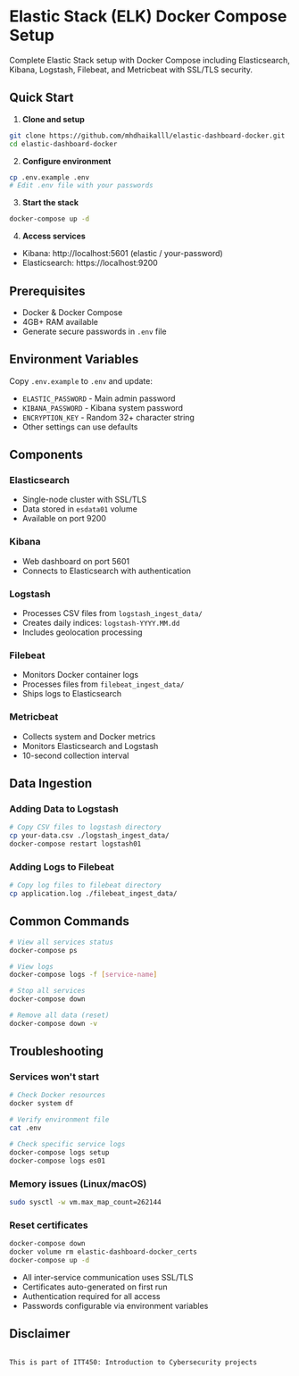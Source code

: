 # Elastic Stack (ELK) Docker Compose Setup

Complete Elastic Stack setup with Docker Compose including Elasticsearch, Kibana, Logstash, Filebeat, and Metricbeat with SSL/TLS security.

## Quick Start

1. **Clone and setup**
```bash
git clone https://github.com/mhdhaikalll/elastic-dashboard-docker.git
cd elastic-dashboard-docker
```

2. **Configure environment**
```bash
cp .env.example .env
# Edit .env file with your passwords
```

3. **Start the stack**
```bash
docker-compose up -d
```

4. **Access services**
- Kibana: http://localhost:5601 (elastic / your-password)
- Elasticsearch: https://localhost:9200

## Prerequisites

- Docker & Docker Compose
- 4GB+ RAM available
- Generate secure passwords in `.env` file

## Environment Variables

Copy `.env.example` to `.env` and update:

- `ELASTIC_PASSWORD` - Main admin password
- `KIBANA_PASSWORD` - Kibana system password  
- `ENCRYPTION_KEY` - Random 32+ character string
- Other settings can use defaults

## Components

### Elasticsearch
- Single-node cluster with SSL/TLS
- Data stored in `esdata01` volume
- Available on port 9200

### Kibana  
- Web dashboard on port 5601
- Connects to Elasticsearch with authentication

### Logstash
- Processes CSV files from `logstash_ingest_data/`
- Creates daily indices: `logstash-YYYY.MM.dd`
- Includes geolocation processing

### Filebeat
- Monitors Docker container logs
- Processes files from `filebeat_ingest_data/`
- Ships logs to Elasticsearch

### Metricbeat
- Collects system and Docker metrics
- Monitors Elasticsearch and Logstash
- 10-second collection interval

## Data Ingestion

### Adding Data to Logstash
```bash
# Copy CSV files to logstash directory
cp your-data.csv ./logstash_ingest_data/
docker-compose restart logstash01
```

### Adding Logs to Filebeat
```bash
# Copy log files to filebeat directory  
cp application.log ./filebeat_ingest_data/
```

## Common Commands

```bash
# View all services status
docker-compose ps

# View logs
docker-compose logs -f [service-name]

# Stop all services
docker-compose down

# Remove all data (reset)
docker-compose down -v
```

## Troubleshooting

### Services won't start
```bash
# Check Docker resources
docker system df

# Verify environment file
cat .env

# Check specific service logs
docker-compose logs setup
docker-compose logs es01
```

### Memory issues (Linux/macOS)
```bash
sudo sysctl -w vm.max_map_count=262144
```

### Reset certificates
```bash
docker-compose down
docker volume rm elastic-dashboard-docker_certs
docker-compose up -d
```

- All inter-service communication uses SSL/TLS
- Certificates auto-generated on first run
- Authentication required for all access
- Passwords configurable via environment variables


## Disclaimer
```bash

This is part of ITT450: Introduction to Cybersecurity projects